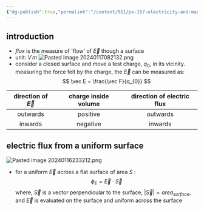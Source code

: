 ```yaml
---
{"dg-publish":true,"permalink":"/content/011/px-157-electricity-and-magnetism/px-157-b-electric-fields/i-field/px-157-b4a-electric-flux/","created":"2024-10-01T18:27:10.062+01:00","updated":"2024-11-26T20:07:17.803+00:00"}
---
```


## introduction
- *flux* is the measure of 'flow' of $\vec E$ though a surface
- unit: $V \, m$
![Pasted image 20240117082132.png](/img/user/pics/Pasted%20image%2020240117082132.png)
- consider a closed surface and move a test charge, $q_{0}$, in its vicinity. measuring the force felt by the charge, the $\vec E$ can be measured as:
$$
\vec E = \frac{\vec F}{q_{0}}
$$

| direction of $\vec E$ | charge inside volume | direction of electric flux |
|:---------------------:|:--------------------:|:--------------------------:|
|       outwards        |       positive       |          outwards          |
|        inwards        |       negative       |          inwards           |
## electric flux from a uniform surface
![Pasted image 20240116233212.png](/img/user/pics/Pasted%20image%2020240116233212.png)
- for a uniform $\vec E$ across a flat surface of area $S$ :
$$
\phi_{E}= \vec E \cdot \vec S
$$
	where, $\vec S$ is a vector perpendicular to the surface, $|\vec S| = area_{surface}$, and $\vec E$ is evaluated on the surface and uniform across the surface
